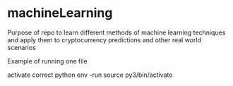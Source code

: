 # machineLearning
Purpose of repo to learn different methods of machine learning techniques and apply them to cryptocurrency predictions and other real world scenarios

Example of running one file

activate correct python env
-run source py3/bin/activate



